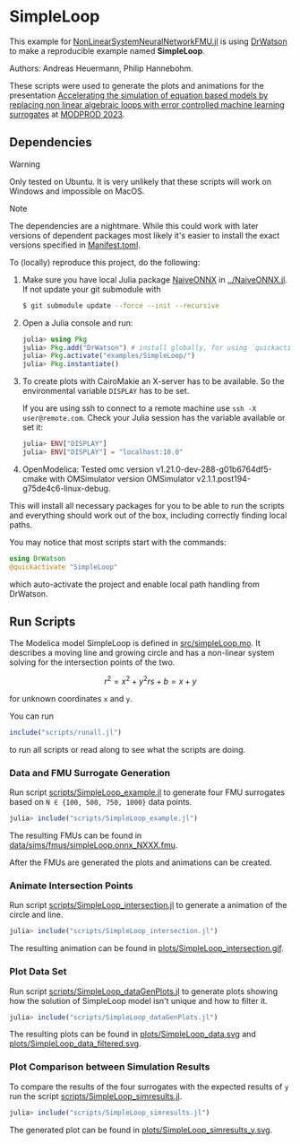 # SimpleLoop

This example for
[NonLinearSystemNeuralNetworkFMU.jl](https://github.com/AnHeuermann/NonLinearSystemNeuralNetworkFMU.jl)
is using [DrWatson](https://juliadynamics.github.io/DrWatson.jl/stable/) to make a
reproducible example named **SimpleLoop**.

Authors: Andreas Heuermann, Philip Hannebohm.

These scripts were used to generate the plots and animations for the presentation
[Accelerating the simulation of equation based models by replacing non linear algebraic
loops with error controlled machine learning surrogates](https://modprodblog.wordpress.com/modprod-2023/)
at
[MODPROD 2023](https://modprodblog.wordpress.com/).

## Dependencies

> [!WARNING]
> Only tested on Ubuntu. It is very unlikely that these scripts will work on
> Windows and impossible on MacOS.

> [!NOTE]
> The dependencies are a nightmare. While this could work with later versions of
> dependent packages most likely it's easier to install the exact versions
> specified in [Manifest.toml](./Manifest.toml).

To (locally) reproduce this project, do the following:

  1. Make sure you have local Julia package
     [NaiveONNX](https://github.com/AnHeuermann/NaiveONNX.jl) in [../NaiveONNX.jl](../NaiveONNX.jl).
     If not update your git submodule with

     ```bash
     $ git submodule update --force --init --recursive
     ```

  2. Open a Julia console and run:

     ```julia
     julia> using Pkg
     julia> Pkg.add("DrWatson") # install globally, for using `quickactivate`
     julia> Pkg.activate("examples/SimpleLoop/")
     julia> Pkg.instantiate()
     ```

  3. To create plots with CairoMakie an X-server has to be available.
     So the environmental variable `DISPLAY` has to be set.

     If you are using ssh to
     connect to a remote machine use `ssh -X user@remote.com`.
     Check your Julia session has the variable available or set it:
     ```julia
     julia> ENV["DISPLAY"]
     julia> ENV["DISPLAY"] = "localhost:10.0"
     ```

  4. OpenModelica: Tested omc version v1.21.0-dev-288-g01b6764df5-cmake
     with OMSimulator version OMSimulator v2.1.1.post194-g75de4c6-linux-debug.

This will install all necessary packages for you to be able to run the scripts and
everything should work out of the box, including correctly finding local paths.

You may notice that most scripts start with the commands:
```julia
using DrWatson
@quickactivate "SimpleLoop"
```
which auto-activate the project and enable local path handling from DrWatson.

## Run Scripts

The Modelica model SimpleLoop is defined in [src/simpleLoop.mo](src/simpleLoop.mo).
It describes a moving line and growing circle and has a non-linear system solving for the
intersection points of the two.

```math
r^2 = x^2 + y^2
rs + b = x + y
```

for unknown coordinates `x` and `y`.

You can run
```julia
include("scripts/runall.jl")
```

to run all scripts or read along to see what the scripts are doing.

### Data and FMU Surrogate Generation

Run script [scripts/SimpleLoop_example.jl](scripts/SimpleLoop_example.jl) to generate four
FMU surrogates based on `N ∈ {100, 500, 750, 1000}` data points.

```julia
julia> include("scripts/SimpleLoop_example.jl")
```

The resulting FMUs can be found in
[data/sims/fmus/simpleLoop.onnx_NXXX.fmu](data/sims/fmus/simpleLoop.onnx_N100.fmu).

After the FMUs are generated the plots and animations can be created.

### Animate Intersection Points

Run script [scripts/SimpleLoop_intersection.jl](scripts/SimpleLoop_intersection.jl]) to
generate a animation of the circle and line.

```julia
julia> include("scripts/SimpleLoop_intersection.jl")
```

The resulting animation can be found in
[plots/SimpleLoop_intersection.gif](plots/SimpleLoop_intersection.gif).

### Plot Data Set

Run script [scripts/SimpleLoop_dataGenPlots.jl](scripts/SimpleLoop_dataGenPlots.jl) to
generate plots showing how the solution of SimpleLoop model isn't unique and how to filter
it.

```julia
julia> include("scripts/SimpleLoop_dataGenPlots.jl")
```

The resulting plots can be found in [plots/SimpleLoop_data.svg](plots/SimpleLoop_data.svg)
and [plots/SimpleLoop_data_filtered.svg](plots/SimpleLoop_data_filtered.svg).

### Plot Comparison between Simulation Results

To compare the results of the four surrogates with the expected results of `y` run
the script [scripts/SimpleLoop_simresults.jl](scripts/SimpleLoop_simresults.jl).

```julia
julia> include("scripts/SimpleLoop_simresults.jl")
```

The generated plot can be found in
[plots/SimpleLoop_simresults_y.svg](plots/SimpleLoop_simresults_y.svg).

